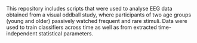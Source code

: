This repository includes scripts that were used to analyse EEG data obtained from a visual oddball study, 
where participants of two age groups (young and older) passively watched frequent and rare stimuli. 
Data were used to train classifiers across time as well as from extracted time-independent statistical parameters.
